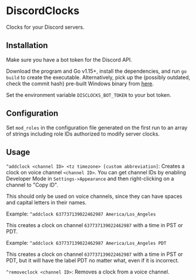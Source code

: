 # DiscordClocks
Clocks for your Discord servers.

## Installation
Make sure you have a bot token for the Discord API.

Download the program and Go v1.15+, install the dependencies, and run `go build` to create the executable.  Alternatively, pick up the (possibly outdated, check the commit hash) pre-built Windows binary from [here](https://github.com/karashiiro/DiscordClocks/releases/latest).

Set the environment variable `DISCLOCKS_BOT_TOKEN` to your bot token.

## Configuration
Set `mod_roles` in the configuration file generated on the first run to an array of strings including role IDs authorized
to modify server clocks.

## Usage
`^addclock <channel ID> <tz timezone> [custom abbreviation]`: Creates a clock on voice channel `<channel ID>`. You can get
channel IDs by enabling Developer Mode in `Settings->Appearance` and then right-clicking on a channel to "Copy ID".

This should only be used on voice channels, since they can have spaces and capital letters in their names.

Example: `^addclock 637737139022462987 America/Los_Angeles`

This creates a clock on channel `637737139022462987` with a time in PST or PDT.

Example: `^addclock 637737139022462987 America/Los_Angeles PDT`

This creates a clock on channel `637737139022462987` with a time in PST or PDT, but it will have the label PDT no
matter what, even if it is incorrect.

`^removeclock <channel ID>`: Removes a clock from a voice channel.

